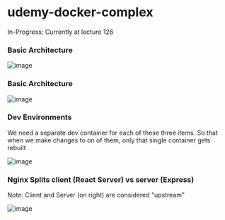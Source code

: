 # udemy-docker-complex

In-Progress: Currently at lecture 126

### Basic Architecture

![image](https://user-images.githubusercontent.com/9342308/72189583-3348ad00-33cb-11ea-8e97-6edd3b947911.png)

### Basic Architecture

![image](https://user-images.githubusercontent.com/9342308/72027322-88aa8000-324c-11ea-8fb6-9e8d8186ca71.png)

### Dev Environments

We need a separate dev container for each of these three items. So that when we make changes to on of them, only that single container gets rebuilt

![image](https://user-images.githubusercontent.com/9342308/72027407-e8a12680-324c-11ea-9f24-1ed1bcadcc77.png)

### Nginx Splits client (React Server) vs server (Express)

Note: Client and Server (on right) are considered "upstream"

![image](https://user-images.githubusercontent.com/9342308/72192957-8f183380-33d5-11ea-86dd-eb054c0aceda.png)
